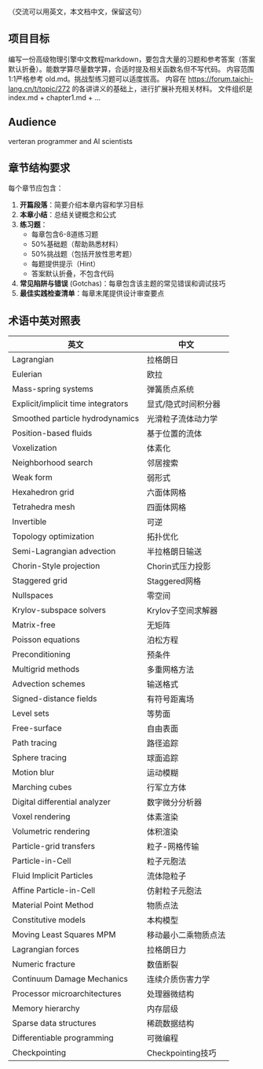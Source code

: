 （交流可以用英文，本文档中文，保留这句）

## 项目目标
编写一份高级物理引擎中文教程markdown，要包含大量的习题和参考答案（答案默认折叠）。能数学算尽量数学算，合适时提及相关函数名但不写代码。
内容范围1:1严格参考 old.md。挑战型练习题可以适度拔高。
内容在 https://forum.taichi-lang.cn/t/topic/272 的各讲讲义的基础上，进行扩展补充相关材料。
文件组织是 index.md + chapter1.md + ...


## Audience
verteran programmer and AI scientists

## 章节结构要求
每个章节应包含：
1. **开篇段落**：简要介绍本章内容和学习目标
2. **本章小结**：总结关键概念和公式
3. **练习题**：
   - 每章包含6-8道练习题
   - 50%基础题（帮助熟悉材料）
   - 50%挑战题（包括开放性思考题）
   - 每题提供提示（Hint）
   - 答案默认折叠，不包含代码
4. **常见陷阱与错误** (Gotchas)：每章包含该主题的常见错误和调试技巧
5. **最佳实践检查清单**：每章末尾提供设计审查要点

## 术语中英对照表

| 英文 | 中文 |
|------|------|
| Lagrangian | 拉格朗日 |
| Eulerian | 欧拉 |
| Mass-spring systems | 弹簧质点系统 |
| Explicit/implicit time integrators | 显式/隐式时间积分器 |
| Smoothed particle hydrodynamics | 光滑粒子流体动力学 |
| Position-based fluids | 基于位置的流体 |
| Voxelization | 体素化 |
| Neighborhood search | 邻居搜索 |
| Weak form | 弱形式 |
| Hexahedron grid | 六面体网格 |
| Tetrahedra mesh | 四面体网格 |
| Invertible | 可逆 |
| Topology optimization | 拓扑优化 |
| Semi-Lagrangian advection | 半拉格朗日输送 |
| Chorin-Style projection | Chorin式压力投影 |
| Staggered grid | Staggered网格 |
| Nullspaces | 零空间 |
| Krylov-subspace solvers | Krylov子空间求解器 |
| Matrix-free | 无矩阵 |
| Poisson equations | 泊松方程 |
| Preconditioning | 预条件 |
| Multigrid methods | 多重网格方法 |
| Advection schemes | 输送格式 |
| Signed-distance fields | 有符号距离场 |
| Level sets | 等势面 |
| Free-surface | 自由表面 |
| Path tracing | 路径追踪 |
| Sphere tracing | 球面追踪 |
| Motion blur | 运动模糊 |
| Marching cubes | 行军立方体 |
| Digital differential analyzer | 数字微分分析器 |
| Voxel rendering | 体素渲染 |
| Volumetric rendering | 体积渲染 |
| Particle-grid transfers | 粒子-网格传输 |
| Particle-in-Cell | 粒子元胞法 |
| Fluid Implicit Particles | 流体隐粒子 |
| Affine Particle-in-Cell | 仿射粒子元胞法 |
| Material Point Method | 物质点法 |
| Constitutive models | 本构模型 |
| Moving Least Squares MPM | 移动最小二乘物质点法 |
| Lagrangian forces | 拉格朗日力 |
| Numeric fracture | 数值断裂 |
| Continuum Damage Mechanics | 连续介质伤害力学 |
| Processor microarchitectures | 处理器微结构 |
| Memory hierarchy | 内存层级 |
| Sparse data structures | 稀疏数据结构 |
| Differentiable programming | 可微编程 |
| Checkpointing | Checkpointing技巧 |

